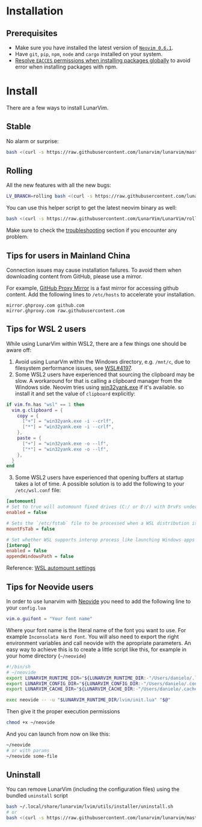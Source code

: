 # Installation

## Prerequisites

- Make sure you have installed the latest version of [`Neovim 0.6.1`](https://github.com/neovim/neovim/releases/tag/v0.6.1).
- Have `git`, `pip`, `npm`, `node` and `cargo` installed on your system.
- [Resolve `EACCES` permissions when installing packages globally](https://docs.npmjs.com/resolving-eacces-permissions-errors-when-installing-packages-globally) to avoid error when installing packages with npm.

# Install

There are a few ways to install LunarVim.

## Stable

No alarm or surprise:

```bash
bash <(curl -s https://raw.githubusercontent.com/lunarvim/lunarvim/master/utils/installer/install.sh)
```

## Rolling

All the new features with all the new bugs:

```bash
LV_BRANCH=rolling bash <(curl -s https://raw.githubusercontent.com/lunarvim/lunarvim/rolling/utils/installer/install.sh)
```

You can use this helper script to get the latest neovim binary as well:

```bash
bash <(curl -s https://raw.githubusercontent.com/LunarVim/LunarVim/rolling/utils/installer/install-neovim-from-release)
```

Make sure to check the [troubleshooting](./troubleshooting/README.md) section if you encounter any problem.

## Tips for users in Mainland China

Connection issues may cause installation failures. To avoid them when downloading content from GitHub, please use a mirror.

For example, [GitHub Proxy Mirror](https://mirror.ghproxy.com/) is a fast mirror for accessing github content. Add the following lines to `/etc/hosts` to accelerate your installation.

```
mirror.ghproxy.com github.com
mirror.ghproxy.com raw.githubusercontent.com
```
## Tips for WSL 2 users

While using LunarVim within WSL2, there are a few things one should be aware off:
1. Avoid using LunarVm within the Windows directory, e.g. `/mnt/c`, due to filesystem performance issues, see [WSL#4197](https://github.com/microsoft/WSL/issues/4197).
2. Some WSL2 users have experienced that sourcing the clipboard may be slow. A workaround for that is calling a clipboard manager from the Windows side. Neovim tries using [win32yank.exe](https://github.com/equalsraf/win32yank) if it's available. so install it and set the value of `clipboard` explicitly:
```lua
if vim.fn.has "wsl" == 1 then
  vim.g.clipboard = {
    copy = {
      ["+"] = "win32yank.exe -i --crlf", 
      ["*"] = "win32yank.exe -i --crlf",
    },
    paste = {
      ["+"] = "win32yank.exe -o --lf",
      ["*"] = "win32yank.exe -o --lf",
    },
  }
end

```
3. Some WSL2 users have experienced that opening buffers at startup takes a lot of time. 
A possible solution is to add the following to your `/etc/wsl.conf` file:

```ini
[automount]
# Set to true will automount fixed drives (C:/ or D:/) with DrvFs under the root directory set above. Set to false means drives won't be mounted automatically, but need to be mounted manually or with fstab.
enabled = false

# Sets the `/etc/fstab` file to be processed when a WSL distribution is launched.
mountFsTab = false

# Set whether WSL supports interop process like launching Windows apps and adding path variables. Setting these to false will block the launch of Windows processes and block adding $PATH environment variables.
[interop]
enabled = false
appendWindowsPath = false
```
Reference: [WSL automount settings](https://docs.microsoft.com/en-us/windows/wsl/wsl-config#automount-settings)

## Tips for Neovide users
In order to use lunarvim with [Neovide](https://github.com/neovide/neovide) you need to add the following line to your `config.lua`

```lua
vim.o.guifont = "Your font name"
```

Where your font name is the literal name of the font you want to use. For example `Inconsolata Nerd Font`.
You will also need to export the right environment variables and call neovide with the apropriate parameters. An easy way to achieve this is to create a little script like this, for example in your home directory (`~/neovide`)

```bash
#!/bin/sh
# ~/neovide
export LUNARVIM_RUNTIME_DIR="${LUNARVIM_RUNTIME_DIR:-"/Users/danielo/.local/share/lunarvim"}"
export LUNARVIM_CONFIG_DIR="${LUNARVIM_CONFIG_DIR:-"/Users/danielo/.config/lvim"}"
export LUNARVIM_CACHE_DIR="${LUNARVIM_CACHE_DIR:-"/Users/danielo/.cache/nvim"}"

exec neovide -- -u "$LUNARVIM_RUNTIME_DIR/lvim/init.lua" "$@"
```

Then give it the proper execution permissions 

```bash
chmod +x ~/neovide
```

And you can launch from now on like this:

```bash
~/neovide
# or with params
~/neovide some-file
```

## Uninstall

You can remove LunarVim (including the configuration files) using the bundled `uninstall` script

```bash
bash ~/.local/share/lunarvim/lvim/utils/installer/uninstall.sh
# or
bash <(curl -s https://raw.githubusercontent.com/lunarvim/lunarvim/master/utils/installer/uninstall.sh)
```


